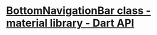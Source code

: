 # [BottomNavigationBar class - material library - Dart API](https://api.flutter-io.cn/flutter/material/BottomNavigationBar-class.html)
